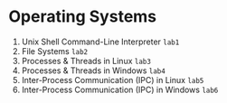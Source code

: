 # Operating Systems

1. Unix Shell Command-Line Interpreter `lab1`
2. File Systems `lab2`
3. Processes & Threads in Linux `lab3`
4. Processes & Threads in Windows `lab4`
5. Inter-Process Communication (IPC) in Linux `lab5`
6. Inter-Process Communication (IPC) in Windows `lab6`

